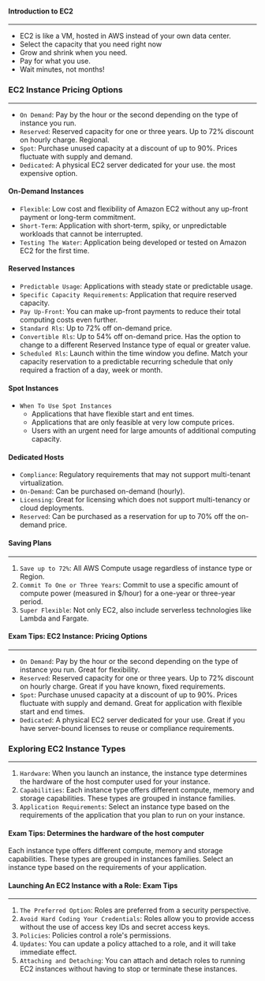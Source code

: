 #### Introduction to EC2

___

* EC2 is like a VM, hosted in AWS instead of your own data center.
* Select the capacity that you need right now
* Grow and shrink when you need.
* Pay for what you use.
* Wait minutes, not months!

### EC2 Instance Pricing Options

___

* `On Demand`: Pay by the hour or the second depending on the type of instance you run.
* `Reserved`: Reserved capacity for one or three years. Up to 72% discount on hourly charge. Regional.
* `Spot`: Purchase unused capacity at a discount of up to 90%. Prices fluctuate with supply and demand.
* `Dedicated`: A physical EC2 server dedicated for your use. the most expensive option.

#### On-Demand Instances

* `Flexible`: Low cost and flexibility of Amazon EC2 without any up-front payment or long-term commitment.
* `Short-Term`: Application with short-term, spiky, or unpredictable workloads that cannot be interrupted.
* `Testing The Water`: Application being developed or tested on Amazon EC2 for the first time.

#### Reserved Instances

* `Predictable Usage`: Applications with steady state or predictable usage.
* `Specific Capacity Requirements`: Application that require reserved capacity.
* `Pay Up-Front`: You can make up-front payments to reduce their total computing costs even further.
* `Standard Rls`: Up to 72% off on-demand price.
* `Convertible Rls`: Up to 54% off on-demand price. Has the option to change to a different Reserved Instance type of
  equal or greater value.
* `Scheduled Rls`: Launch within the time window you define. Match your capacity reservation to a predictable recurring
  schedule that only required a fraction of a day, week or month.

#### Spot Instances

* `When To Use Spot Instances`
    * Applications that have flexible start and ent times.
    * Applications that are only feasible at very low compute prices.
    * Users with an urgent need for large amounts of additional computing capacity.

#### Dedicated Hosts

* `Compliance`: Regulatory requirements that may not support multi-tenant virtualization.
* `On-Demand`: Can be purchased on-demand (hourly).
* `Licensing`: Great for licensing which does not support multi-tenancy or cloud deployments.
* `Reserved`: Can be purchased as a reservation for up to 70% off the on-demand price.

#### Saving Plans

___

1. `Save up to 72%`: All AWS Compute usage regardless of instance type or Region.
2. `Commit To One or Three Years`: Commit to use a specific amount of compute power (measured in $/hour) for a one-year
   or three-year period.
3. `Super Flexible`: Not only EC2, also include serverless technologies like Lambda and Fargate.

#### Exam Tips: EC2 Instance: Pricing Options

___

* `On Demand`: Pay by the hour or the second depending on the type of instance you run. Great for flexibility.
* `Reserved`: Reserved capacity for one or three years. Up to 72% discount on hourly charge. Great if you have known,
  fixed requirements.
* `Spot`: Purchase unused capacity at a discount of up to 90%. Prices fluctuate with supply and demand. Great for
  application with flexible start and end times.
* `Dedicated`: A physical EC2 server dedicated for your use. Great if you have server-bound licenses to reuse or
  compliance requirements.

### Exploring EC2 Instance Types

___

1. `Hardware`: When you launch an instance, the instance type determines the hardware of the host computer used for your
   instance.
2. `Capabilities`: Each instance type offers different compute, memory and storage capabilities. These types are grouped
   in instance families.
3. `Application Requirements`: Select an instance type based on the requirements of the application that you plan to run
   on your instance.

#### Exam Tips: Determines the hardware of the host computer

Each instance type offers different compute, memory and storage capabilities. These types are grouped in instances
families. Select an instance type based on the requirements of your application.

#### Launching An EC2 Instance with a Role: Exam Tips

___

1. `The Preferred Option`: Roles are preferred from a security perspective.
2. `Avoid Hard Coding Your Credentials`: Roles allow you to provide access without the use of access key IDs and secret
   access keys.
3. `Policies`: Policies control a role's permissions.
4. `Updates`: You can update a policy attached to a role, and it will take immediate effect.
5. `Attaching and Detaching`: You can attach and detach roles to running EC2 instances without having to stop or
   terminate these instances.